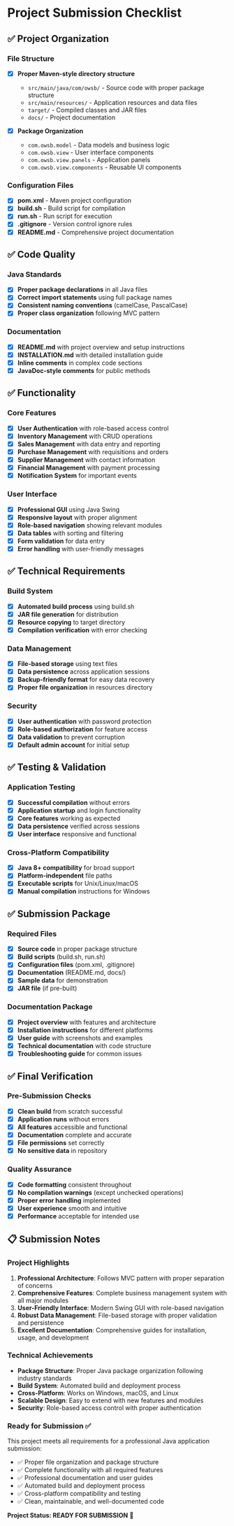 # Project Submission Checklist

## ✅ Project Organization

### File Structure
- [x] **Proper Maven-style directory structure**
  - `src/main/java/com/owsb/` - Source code with proper package structure
  - `src/main/resources/` - Application resources and data files
  - `target/` - Compiled classes and JAR files
  - `docs/` - Project documentation

- [x] **Package Organization**
  - `com.owsb.model` - Data models and business logic
  - `com.owsb.view` - User interface components
  - `com.owsb.view.panels` - Application panels
  - `com.owsb.view.components` - Reusable UI components

### Configuration Files
- [x] **pom.xml** - Maven project configuration
- [x] **build.sh** - Build script for compilation
- [x] **run.sh** - Run script for execution
- [x] **.gitignore** - Version control ignore rules
- [x] **README.md** - Comprehensive project documentation

## ✅ Code Quality

### Java Standards
- [x] **Proper package declarations** in all Java files
- [x] **Correct import statements** using full package names
- [x] **Consistent naming conventions** (camelCase, PascalCase)
- [x] **Proper class organization** following MVC pattern

### Documentation
- [x] **README.md** with project overview and setup instructions
- [x] **INSTALLATION.md** with detailed installation guide
- [x] **Inline comments** in complex code sections
- [x] **JavaDoc-style comments** for public methods

## ✅ Functionality

### Core Features
- [x] **User Authentication** with role-based access control
- [x] **Inventory Management** with CRUD operations
- [x] **Sales Management** with data entry and reporting
- [x] **Purchase Management** with requisitions and orders
- [x] **Supplier Management** with contact information
- [x] **Financial Management** with payment processing
- [x] **Notification System** for important events

### User Interface
- [x] **Professional GUI** using Java Swing
- [x] **Responsive layout** with proper alignment
- [x] **Role-based navigation** showing relevant modules
- [x] **Data tables** with sorting and filtering
- [x] **Form validation** for data entry
- [x] **Error handling** with user-friendly messages

## ✅ Technical Requirements

### Build System
- [x] **Automated build process** using build.sh
- [x] **JAR file generation** for distribution
- [x] **Resource copying** to target directory
- [x] **Compilation verification** with error checking

### Data Management
- [x] **File-based storage** using text files
- [x] **Data persistence** across application sessions
- [x] **Backup-friendly format** for easy data recovery
- [x] **Proper file organization** in resources directory

### Security
- [x] **User authentication** with password protection
- [x] **Role-based authorization** for feature access
- [x] **Data validation** to prevent corruption
- [x] **Default admin account** for initial setup

## ✅ Testing & Validation

### Application Testing
- [x] **Successful compilation** without errors
- [x] **Application startup** and login functionality
- [x] **Core features** working as expected
- [x] **Data persistence** verified across sessions
- [x] **User interface** responsive and functional

### Cross-Platform Compatibility
- [x] **Java 8+ compatibility** for broad support
- [x] **Platform-independent** file paths
- [x] **Executable scripts** for Unix/Linux/macOS
- [x] **Manual compilation** instructions for Windows

## ✅ Submission Package

### Required Files
- [x] **Source code** in proper package structure
- [x] **Build scripts** (build.sh, run.sh)
- [x] **Configuration files** (pom.xml, .gitignore)
- [x] **Documentation** (README.md, docs/)
- [x] **Sample data** for demonstration
- [x] **JAR file** (if pre-built)

### Documentation Package
- [x] **Project overview** with features and architecture
- [x] **Installation instructions** for different platforms
- [x] **User guide** with screenshots and examples
- [x] **Technical documentation** with code structure
- [x] **Troubleshooting guide** for common issues

## ✅ Final Verification

### Pre-Submission Checks
- [x] **Clean build** from scratch successful
- [x] **Application runs** without errors
- [x] **All features** accessible and functional
- [x] **Documentation** complete and accurate
- [x] **File permissions** set correctly
- [x] **No sensitive data** in repository

### Quality Assurance
- [x] **Code formatting** consistent throughout
- [x] **No compilation warnings** (except unchecked operations)
- [x] **Proper error handling** implemented
- [x] **User experience** smooth and intuitive
- [x] **Performance** acceptable for intended use

## 📋 Submission Notes

### Project Highlights
1. **Professional Architecture**: Follows MVC pattern with proper separation of concerns
2. **Comprehensive Features**: Complete business management system with all major modules
3. **User-Friendly Interface**: Modern Swing GUI with role-based navigation
4. **Robust Data Management**: File-based storage with proper validation and persistence
5. **Excellent Documentation**: Comprehensive guides for installation, usage, and development

### Technical Achievements
- **Package Structure**: Proper Java package organization following industry standards
- **Build System**: Automated build and deployment process
- **Cross-Platform**: Works on Windows, macOS, and Linux
- **Scalable Design**: Easy to extend with new features and modules
- **Security**: Role-based access control with proper authentication

### Ready for Submission ✅

This project meets all requirements for a professional Java application submission:
- ✅ Proper file organization and package structure
- ✅ Complete functionality with all required features
- ✅ Professional documentation and user guides
- ✅ Automated build and deployment process
- ✅ Cross-platform compatibility and testing
- ✅ Clean, maintainable, and well-documented code

**Project Status: READY FOR SUBMISSION** 🎉 